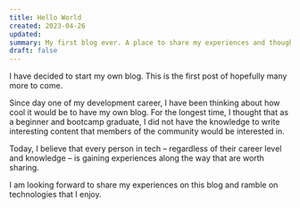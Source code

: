 ```yaml
---
title: Hello World
created: 2023-04-26
updated:
summary: My first blog ever. A place to share my experiences and thoughts.
draft: false
---
```


I have decided to start my own blog. This is the first post of hopefully many more to come.

Since day one of my development career, I have been thinking about how cool it would be to have my own blog. For the longest time, I thought that as a beginner and bootcamp graduate, I did not have the knowledge to write interesting content that members of the community would be interested in.

Today, I believe that every person in tech – regardless of their career level and knowledge – is gaining experiences along the way that are worth sharing.

I am looking forward to share my experiences on this blog and ramble on technologies that I enjoy.
